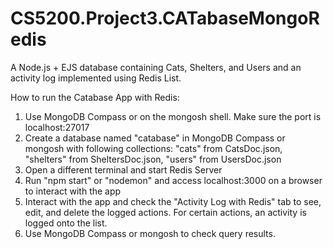 # CS5200.Project3.CATabaseMongoRedis
A Node.js + EJS database containing Cats, Shelters, and Users and an activity log implemented using Redis List.

How to run the Catabase App with Redis:

1. Use MongoDB Compass or on the mongosh shell. Make sure the port is localhost:27017
2. Create a database named "catabase" in MongoDB Compass or mongosh with following collections: "cats" from CatsDoc.json, "shelters" from SheltersDoc.json, "users" from UsersDoc.json
3. Open a different terminal and start Redis Server
4. Run "npm start" or "nodemon" and access localhost:3000 on a browser to interact with the app
5. Interact with the app and check the "Activity Log with Redis" tab to see, edit, and delete the logged actions. For certain actions, an activity is logged onto the list.
6. Use MongoDB Compass or mongosh to check query results.
